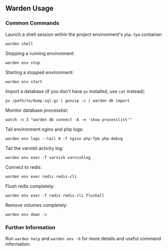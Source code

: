 ## Warden Usage

### Common Commands

Launch a shell session within the project environment's `php-fpm` container:

    warden shell

Stopping a running environment:

    warden env stop

Starting a stopped environment:

    warden env start

Import a database (if you don't have `pv` installed, use `cat` instead):

    pv /path/to/dump.sql.gz | gunzip -c | warden db import

Monitor database processlist:

    watch -n 3 "warden db connect -A -e 'show processlist'"

Tail environment nginx and php logs:

    warden env logs --tail 0 -f nginx php-fpm php-debug

Tail the varnish activity log:

    warden env exec -T varnish varnishlog

Connect to redis:

    warden env exec redis redis-cli

Flush redis completely:

    warden env exec -T redis redis-cli flushall

Remove volumes completely:

    warden env down -v

### Further Information

Run `warden help` and `warden env -h` for more details and useful command information.
